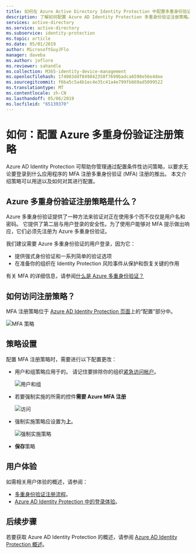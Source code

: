 ```yaml
---
title: 如何在 Azure Active Directory Identity Protection 中配置多重身份验证注册策略| Microsoft Docs
description: 了解如何配置 Azure AD Identity Protection 多重身份验证注册策略。
services: active-directory
ms.service: active-directory
ms.subservice: identity-protection
ms.topic: article
ms.date: 05/01/2019
author: MicrosoftGuyJFlo
manager: daveba
ms.author: joflore
ms.reviewer: sahandle
ms.collection: M365-identity-device-management
ms.openlocfilehash: 1f4083ddf849842358f7699badca6598e56e4dee
ms.sourcegitcommit: f6ba5c5a4b1ec4e35c41a4e799fb669ad5099522
ms.translationtype: MT
ms.contentlocale: zh-CN
ms.lasthandoff: 05/06/2019
ms.locfileid: "65139370"
---
```

# <a name="how-to-configure-the-azure-multi-factor-authentication-registration-policy"></a>如何：配置 Azure 多重身份验证注册策略

Azure AD Identity Protection 可帮助你管理通过配置条件性访问策略，以要求无论要登录到什么应用程序的 MFA 注册多重身份验证 (MFA) 注册的推出。 本文介绍策略可以用途以及如何对其进行配置。

## <a name="what-is-the-azure-multi-factor-authentication-registration-policy"></a>Azure 多重身份验证注册策略是什么？

Azure 多重身份验证提供了一种方法来验证对正在使用多个而不仅仅是用户名和密码。 它提供了第二层与用户登录的安全性。为了使用户能够对 MFA 提示做出响应，它们必须先注册为 Azure 多重身份验证。

我们建议需要 Azure 多重身份验证的用户登录，因为它：

- 提供强式身份验证和一系列简单的验证选项
- 在准备你的组织在 Identity Protection 风险事件从保护和恢复关键的作用

有关 MFA 的详细信息，请参阅[什么是 Azure 多重身份验证？](../authentication/howto-mfa-getstarted.md)

## <a name="how-do-i-access-the-registration-policy"></a>如何访问注册策略？

MFA 注册策略位于 [Azure AD Identity Protection 页面](https://portal.azure.com/#blade/Microsoft_AAD_ProtectionCenter/IdentitySecurityDashboardMenuBlade/SignInPolicy)上的“配置”部分中。

![MFA 策略](./media/howto-mfa-policy/1014.png)

## <a name="policy-settings"></a>策略设置

配置 MFA 注册策略时，需要进行以下配置更改：

- 用户和组策略应用于的。 请记住要排除你的组织[紧急访问帐户](../users-groups-roles/directory-emergency-access.md)。

    ![用户和组](./media/howto-mfa-policy/11.png)

- 若要强制实施的所需的控件**需要 Azure MFA 注册**

    ![访问](./media/howto-mfa-policy/12.png)

- 强制实施策略应设置为**上**。

    ![强制实施策略](./media/howto-mfa-policy/14.png)

- **保存**策略

## <a name="user-experience"></a>用户体验

如需相关用户体验的概述，请参阅：

- [多重身份验证注册流程](flows.md#multi-factor-authentication-registration)。  
- [Azure AD Identity Protection 中的登录体验](flows.md)。  

## <a name="next-steps"></a>后续步骤

若要获取 Azure AD Identity Protection 的概述，请参阅 [Azure AD Identity Protection 概述](overview.md)。
